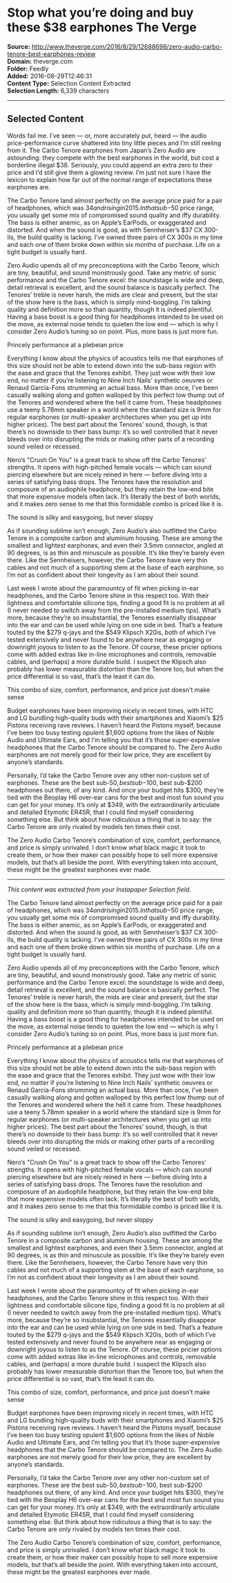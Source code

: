 # Stop what you’re doing and buy these $38 earphones The Verge

**Source:** http://www.theverge.com/2016/8/29/12688698/zero-audio-carbo-tenore-best-earphones-review  
**Domain:** theverge.com  
**Folder:** Feedly  
**Added:** 2016-08-29T12:46:31  
**Content Type:** Selection Content Extracted  
**Selection Length:** 6,339 characters  


---

## Selected Content

Words fail me. I’ve seen — or, more accurately put, heard — the audio price-performance curve shattered into tiny little pieces and I’m still reeling from it. The Carbo Tenore earphones from Japan’s Zero Audio are astounding: they compete with the best earphones in the world, but cost a borderline illegal $38. Seriously, you could append an extra zero to their price and I’d still give them a glowing review. I’m just not sure I have the lexicon to explain how far out of the normal range of expectations these earphones are.

The Carbo Tenore land almost perfectly on the average price paid for a pair of headphones, which was $34 and rising in 2015. In that sub-$50 price range, you usually get some mix of compromised sound quality and iffy durability. The bass is either anemic, as on Apple’s EarPods, or exaggerated and distorted. And when the sound is good, as with Sennheiser’s $37 CX 300-IIs, the build quality is lacking. I’ve owned three pairs of CX 300s in my time and each one of them broke down within six months of purchase. Life on a tight budget is usually hard.

Zero Audio upends all of my preconceptions with the Carbo Tenore, which are tiny, beautiful, and sound monstrously good. Take any metric of sonic performance and the Carbo Tenore excel: the soundstage is wide and deep, detail retrieval is excellent, and the sound balance is basically perfect. The Tenores’ treble is never harsh, the mids are clear and present, but the star of the show here is the bass, which is simply mind-boggling. I’m talking quality and definition more so than quantity, though it is indeed plentiful. Having a bass boost is a good thing for headphones intended to be used on the move, as external noise tends to quieten the low end — which is why I consider Zero Audio’s tuning so on point. Plus, more bass is just more fun.

Princely performance at a plebeian price

Everything I know about the physics of acoustics tells me that earphones of this size should not be able to extend down into the sub-bass region with the ease and grace that the Tenores exhibit. They just wow with their low end, no matter if you’re listening to Nine Inch Nails’ synthetic oeuvres or Renaud Garcia-Fons strumming an actual bass. More than once, I’ve been casually walking along and gotten walloped by this perfect low thump out of the Tenores and wondered where the hell it came from. These headphones use a teeny 5.78mm speaker in a world where the standard size is 9mm for regular earphones (or multi-speaker architectures when you get up into higher prices). The best part about the Tenores’ sound, though, is that there’s no downside to their bass bump: it’s so well controlled that it never bleeds over into disrupting the mids or making other parts of a recording sound veiled or recessed.

Nero’s "Crush On You" is a great track to show off the Carbo Tenores’ strengths. It opens with high-pitched female vocals — which can sound piercing elsewhere but are nicely reined in here — before diving into a series of satisfying bass drops. The Tenores have the resolution and composure of an audiophile headphone, but they retain the low-end bite that more expensive models often lack. It’s literally the best of both worlds, and it makes zero sense to me that this formidable combo is priced like it is.

The sound is silky and easygoing, but never sloppy

As if sounding sublime isn’t enough, Zero Audio’s also outfitted the Carbo Tenore in a composite carbon and aluminum housing. These are among the smallest and lightest earphones, and even their 3.5mm connector, angled at 90 degrees, is as thin and minuscule as possible. It’s like they’re barely even there. Like the Sennheisers, however, the Carbo Tenore have very thin cables and not much of a supporting stem at the base of each earphone, so I’m not as confident about their longevity as I am about their sound.

Last week I wrote about the paramountcy of fit when picking in-ear headphones, and the Carbo Tenore shine in this respect too. With their lightness and comfortable silicone tips, finding a good fit is no problem at all (I never needed to switch away from the pre-installed medium tips). What’s more, because they’re so insubstantial, the Tenores essentially disappear into the ear and can be used while lying on one side in bed. That’s a feature touted by the $279 q-jays and the $549 Klipsch X20is, both of which I’ve tested extensively and never found to be anywhere near as engaging or downright joyous to listen to as the Tenore. Of course, these pricier options come with added extras like in-line microphones and controls, removable cables, and (perhaps) a more durable build. I suspect the Klipsch also probably has lower measurable distortion than the Tenore too, but when the price differential is so vast, that’s the least it can do.

This combo of size, comfort, performance, and price just doesn't make sense

Budget earphones have been improving nicely in recent times, with HTC and LG bundling high-quality buds with their smartphones and Xiaomi’s $25 Pistons receiving rave reviews. I haven’t heard the Pistons myself, because I’ve been too busy testing opulent $1,600 options from the likes of Noble Audio and Ultimate Ears, and I’m telling you that it’s those super-expensive headphones that the Carbo Tenore should be compared to. The Zero Audio earphones are not merely good for their low price, they are excellent by anyone’s standards.

Personally, I’d take the Carbo Tenore over any other non-custom set of earphones. These are the best sub-$50, best sub-$100, best sub-$200 headphones out there, of any kind. And once your budget hits $300, they’re tied with the Beoplay H6 over-ear cans for the best and most fun sound you can get for your money. It’s only at $349, with the extraordinarily articulate and detailed Etymotic ER4SR, that I could find myself considering something else. But think about how ridiculous a thing that is to say: the Carbo Tenore are only rivaled by models ten times their cost.

The Zero Audio Carbo Tenore’s combination of size, comfort, performance, and price is simply unrivaled. I don’t know what black magic it took to create them, or how their maker can possibly hope to sell more expensive models, but that’s all beside the point. With everything taken into account, these might be the greatest earphones ever made.

---

*This content was extracted from your Instapaper Selection field.*

The Carbo Tenore land almost perfectly on the average price paid for a pair of headphones, which was $34 and rising in 2015. In that sub-$50 price range, you usually get some mix of compromised sound quality and iffy durability. The bass is either anemic, as on Apple’s EarPods, or exaggerated and distorted. And when the sound is good, as with Sennheiser’s $37 CX 300-IIs, the build quality is lacking. I’ve owned three pairs of CX 300s in my time and each one of them broke down within six months of purchase. Life on a tight budget is usually hard.

Zero Audio upends all of my preconceptions with the Carbo Tenore, which are tiny, beautiful, and sound monstrously good. Take any metric of sonic performance and the Carbo Tenore excel: the soundstage is wide and deep, detail retrieval is excellent, and the sound balance is basically perfect. The Tenores’ treble is never harsh, the mids are clear and present, but the star of the show here is the bass, which is simply mind-boggling. I’m talking quality and definition more so than quantity, though it is indeed plentiful. Having a bass boost is a good thing for headphones intended to be used on the move, as external noise tends to quieten the low end — which is why I consider Zero Audio’s tuning so on point. Plus, more bass is just more fun.

Princely performance at a plebeian price

Everything I know about the physics of acoustics tells me that earphones of this size should not be able to extend down into the sub-bass region with the ease and grace that the Tenores exhibit. They just wow with their low end, no matter if you’re listening to Nine Inch Nails’ synthetic oeuvres or Renaud Garcia-Fons strumming an actual bass. More than once, I’ve been casually walking along and gotten walloped by this perfect low thump out of the Tenores and wondered where the hell it came from. These headphones use a teeny 5.78mm speaker in a world where the standard size is 9mm for regular earphones (or multi-speaker architectures when you get up into higher prices). The best part about the Tenores’ sound, though, is that there’s no downside to their bass bump: it’s so well controlled that it never bleeds over into disrupting the mids or making other parts of a recording sound veiled or recessed.

Nero’s "Crush On You" is a great track to show off the Carbo Tenores’ strengths. It opens with high-pitched female vocals — which can sound piercing elsewhere but are nicely reined in here — before diving into a series of satisfying bass drops. The Tenores have the resolution and composure of an audiophile headphone, but they retain the low-end bite that more expensive models often lack. It’s literally the best of both worlds, and it makes zero sense to me that this formidable combo is priced like it is.

The sound is silky and easygoing, but never sloppy

As if sounding sublime isn’t enough, Zero Audio’s also outfitted the Carbo Tenore in a composite carbon and aluminum housing. These are among the smallest and lightest earphones, and even their 3.5mm connector, angled at 90 degrees, is as thin and minuscule as possible. It’s like they’re barely even there. Like the Sennheisers, however, the Carbo Tenore have very thin cables and not much of a supporting stem at the base of each earphone, so I’m not as confident about their longevity as I am about their sound.

Last week I wrote about the paramountcy of fit when picking in-ear headphones, and the Carbo Tenore shine in this respect too. With their lightness and comfortable silicone tips, finding a good fit is no problem at all (I never needed to switch away from the pre-installed medium tips). What’s more, because they’re so insubstantial, the Tenores essentially disappear into the ear and can be used while lying on one side in bed. That’s a feature touted by the $279 q-jays and the $549 Klipsch X20is, both of which I’ve tested extensively and never found to be anywhere near as engaging or downright joyous to listen to as the Tenore. Of course, these pricier options come with added extras like in-line microphones and controls, removable cables, and (perhaps) a more durable build. I suspect the Klipsch also probably has lower measurable distortion than the Tenore too, but when the price differential is so vast, that’s the least it can do.

This combo of size, comfort, performance, and price just doesn't make sense

Budget earphones have been improving nicely in recent times, with HTC and LG bundling high-quality buds with their smartphones and Xiaomi’s $25 Pistons receiving rave reviews. I haven’t heard the Pistons myself, because I’ve been too busy testing opulent $1,600 options from the likes of Noble Audio and Ultimate Ears, and I’m telling you that it’s those super-expensive headphones that the Carbo Tenore should be compared to. The Zero Audio earphones are not merely good for their low price, they are excellent by anyone’s standards.

Personally, I’d take the Carbo Tenore over any other non-custom set of earphones. These are the best sub-$50, best sub-$100, best sub-$200 headphones out there, of any kind. And once your budget hits $300, they’re tied with the Beoplay H6 over-ear cans for the best and most fun sound you can get for your money. It’s only at $349, with the extraordinarily articulate and detailed Etymotic ER4SR, that I could find myself considering something else. But think about how ridiculous a thing that is to say: the Carbo Tenore are only rivaled by models ten times their cost.

The Zero Audio Carbo Tenore’s combination of size, comfort, performance, and price is simply unrivaled. I don’t know what black magic it took to create them, or how their maker can possibly hope to sell more expensive models, but that’s all beside the point. With everything taken into account, these might be the greatest earphones ever made.
